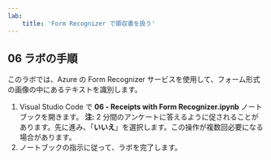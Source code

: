 ```yaml
---
lab:
    title: 'Form Recognizer で領収書を扱う'
---
```


## 06 ラボの手順
このラボでは、Azure の Form Recognizer サービスを使用して、フォーム形式の画像の中にあるテキストを識別します。

1.  Visual Studio Code で **06 - Receipts with Form Recognizer.ipynb** ノートブックを開きます。 
    **注:** 2 分間のアンケートに答えるように促されることがあります。先に進み、「**いいえ**」を選択します。この操作が複数回必要になる場合があります。
2.  ノートブックの指示に従って、ラボを完了します。
